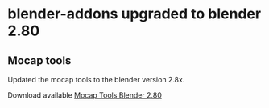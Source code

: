 # blender-addons upgraded to blender 2.80

## Mocap tools

Updated the mocap tools to the blender version 2.8x.

Download available [Mocap Tools Blender 2.80](https://github.com/jlsneto/blender-addons/releases/download/mocap-28x/mocap.zip)
